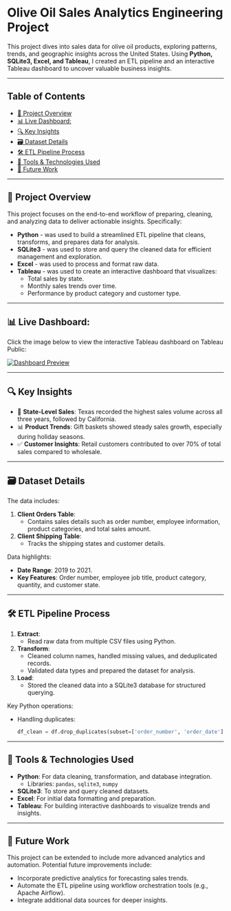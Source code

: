 # Olive Oil Sales Analytics Engineering Project

This project dives into sales data for olive oil products, exploring patterns, trends, and geographic insights across the United States. 
Using **Python, SQLite3, Excel, and Tableau**, I created an ETL pipeline and an interactive Tableau dashboard to uncover valuable business insights.

---
## Table of Contents
  - [📂 Project Overview](#-project-overview)
  - [📊 Live Dashboard:](#-live-dashboard)
  - [🔍 Key Insights](#-key-insights)
  - [🗃️ Dataset Details](#️-dataset-details)
  - [🛠️ ETL Pipeline Process](#️-etl-pipeline-process)
  - [🧰 Tools \& Technologies Used](#-tools--technologies-used)
  - [🔮 Future Work](#-future-work)

---

## 📂 Project Overview

This project focuses on the end-to-end workflow of preparing, cleaning, and analyzing data to deliver actionable insights. Specifically:
- **Python** - was used to build a streamlined ETL pipeline that cleans, transforms, and prepares data for analysis.
- **SQLite3** - was used to store and query the cleaned data for efficient management and exploration.
- **Excel** - was used to process and format raw data.
- **Tableau** - was used to create an interactive dashboard that visualizes:
  - Total sales by state.
  - Monthly sales trends over time.
  - Performance by product category and customer type.

---
## 📊 Live Dashboard:
Click the image below to view the interactive Tableau dashboard on Tableau Public:

[![Dashboard Preview](https://public.tableau.com/static/images/Ol/Olive_Oil_Sales_17377600820360/OliveOilSales/1.png)](https://public.tableau.com/views/Olive_Oil_Sales_17377600820360/OliveOilSales)

---
## 🔍 Key Insights

- 🎯 **State-Level Sales**: Texas recorded the highest sales volume across all three years, followed by California.
- 📊 **Product Trends**: Gift baskets showed steady sales growth, especially during holiday seasons.
- ✅ **Customer Insights**: Retail customers contributed to over 70% of total sales compared to wholesale.


---

## 🗃️ Dataset Details

The data includes:
1. **Client Orders Table**:
   - Contains sales details such as order number, employee information, product categories, and total sales amount.
2. **Client Shipping Table**:
   - Tracks the shipping states and customer details.

Data highlights:
- **Date Range**: 2019 to 2021.
- **Key Features**: Order number, employee job title, product category, quantity, and customer state.

---

## 🛠️ ETL Pipeline Process

1. **Extract**:
   - Read raw data from multiple CSV files using Python.
2. **Transform**:
   - Cleaned column names, handled missing values, and deduplicated records.
   - Validated data types and prepared the dataset for analysis.
3. **Load**:
   - Stored the cleaned data into a SQLite3 database for structured querying.

Key Python operations:
- Handling duplicates:
  ```python
  df_clean = df.drop_duplicates(subset=['order_number', 'order_date'])

---

## 🧰 Tools & Technologies Used

- **Python**: For data cleaning, transformation, and database integration.
  - Libraries: `pandas`, `sqlite3`, `numpy`
- **SQLite3**: To store and query cleaned datasets.
- **Excel**: For initial data formatting and preparation.
- **Tableau**: For building interactive dashboards to visualize trends and insights.
  
---

## 🔮 Future Work
This project can be extended to include more advanced analytics and automation. Potential future improvements include:
- Incorporate predictive analytics for forecasting sales trends.
- Automate the ETL pipeline using workflow orchestration tools (e.g., Apache Airflow).
- Integrate additional data sources for deeper insights.

